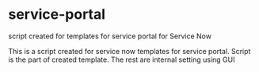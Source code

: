 # service-portal
script created for templates for service portal for Service Now

This is a script created for service now templates for service portal. 
Script is the part of created template. The rest are internal setting using GUI

